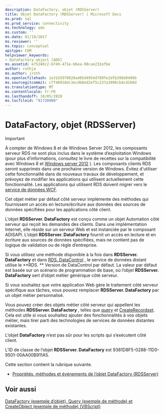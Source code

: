 ```yaml
---
description: DataFactory, objet (RDSServer)
title: Objet DataFactory (RDSServer) | Microsoft Docs
ms.prod: sql
ms.prod_service: connectivity
ms.technology: ado
ms.custom: ''
ms.date: 01/19/2017
ms.reviewer: ''
ms.topic: conceptual
apitype: COM
helpviewer_keywords:
- DataFactory object [ADO]
ms.assetid: e75240c2-b749-471e-b6ea-98cae232efbe
author: rothja
ms.author: jroth
ms.openlocfilehash: 1e31d39f0820a485d4954d789fe2dfb398d8490b
ms.sourcegitcommit: c7f40918dc3ecdb0ed2ef5c237a3996cb4cd268d
ms.translationtype: MT
ms.contentlocale: fr-FR
ms.lasthandoff: 10/05/2020
ms.locfileid: "91720980"
---
```

# <a name="datafactory-object-rdsserver"></a>DataFactory, objet (RDSServer)
> [!IMPORTANT]
>  À compter de Windows 8 et de Windows Server 2012, les composants serveur RDS ne sont plus inclus dans le système d’exploitation Windows (pour plus d’informations, consultez le livre de recettes sur la compatibilité avec Windows 8 et [Windows server 2012](https://www.microsoft.com/download/details.aspx?id=27416) ). Les composants clients RDS seront supprimés dans une prochaine version de Windows. Évitez d'utiliser cette fonctionnalité dans de nouveaux travaux de développement, et prévoyez de modifier les applications qui utilisent actuellement cette fonctionnalité. Les applications qui utilisent RDS doivent migrer vers le [service de données WCF](/dotnet/framework/wcf/).  
  
 Cet objet métier par défaut côté serveur implémente des méthodes qui fournissent un accès en lecture/écriture aux données des sources de données spécifiées pour les applications côté client.  
  
 L’objet **RDSServer. DataFactory** est conçu comme un objet Automation côté serveur qui reçoit les demandes des clients. Dans une implémentation Internet, elle réside sur un serveur Web et est instanciée par le composant ADISAPI. L’objet **RDSServer. DataFactory** fournit un accès en lecture et en écriture aux sources de données spécifiées, mais ne contient pas de logique de validation ou de règle d’entreprise.  
  
 Si vous utilisez une méthode disponible à la fois dans **RDSServer. DataFactory** et dans [RDS. DataControl](./datacontrol-object-rds.md) , le service de données distant utilise le **RDS. ** Version de DataControl par défaut. La valeur par défaut est basée sur un scénario de programmation de base, où l’objet **RDSServer. DataFactory** sert d’objet métier générique côté serveur.  
  
 Si vous souhaitez que votre application Web gère le traitement côté serveur spécifique aux tâches, vous pouvez remplacer **RDSServer. DataFactory** par un objet métier personnalisé.  
  
 Vous pouvez créer des objets métier côté serveur qui appellent les méthodes **RDSServer. DataFactory** , telles que [query](./query-method-rds.md) et [CreateRecordset](./createrecordset-method-rds.md). Cela est utile si vous souhaitez ajouter des fonctionnalités à vos objets métier, mais tirer parti des technologies de services de données distantes existantes.  
  
 L’objet **DataFactory** n’est pas sûr pour les scripts qui s’exécutent côté client.  
  
 L’ID de classe de l’objet **RDSServer. DataFactory** est 9381D8F5-0288-11D0-9501-00AA00B911A5.  
  
 Cette section contient la rubrique suivante.  
  
-   [Propriétés, méthodes et événements de l’objet DataFactory (RDSServer)](./datafactory-object-rdsserver-properties-methods-and-events.md)  
  
## <a name="see-also"></a>Voir aussi  
 [DataFactory (exemple d’objet), Query (exemple de méthode) et CreateObject (exemple de méthode) (VBScript)](./datafactory-object-query-method-and-createobject-method-example-vbscript.md)